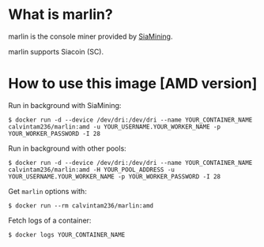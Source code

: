 # What is marlin?

marlin is the console miner provided by [SiaMining](https://github.com/SiaMining/marlin).

marlin supports Siacoin (SC).

# How to use this image [AMD version]

Run in background with SiaMining:

```console
$ docker run -d --device /dev/dri:/dev/dri --name YOUR_CONTAINER_NAME calvintam236/marlin:amd -u YOUR_USERNAME.YOUR_WORKER_NAME -p YOUR_WORKER_PASSWORD -I 28
```

Run in background with other pools:

```console
$ docker run -d --device /dev/dri:/dev/dri --name YOUR_CONTAINER_NAME calvintam236/marlin:amd -H YOUR_POOL_ADDRESS -u YOUR_USERNAME.YOUR_WORKER_NAME -p YOUR_WORKER_PASSWORD -I 28
```

Get `marlin` options with:

```console
$ docker run --rm calvintam236/marlin:amd
```

Fetch logs of a container:

```console
$ docker logs YOUR_CONTAINER_NAME
```

